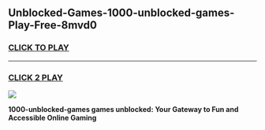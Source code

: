 
## Unblocked-Games-1000-unblocked-games-Play-Free-8mvd0
<h3>
<a href="https://premium76.site?title=1000-unblocked-games&ref=18A1">CLICK TO PLAY</a></h3>
<hr>

<h3>
<a href="https://premium76.site?title=1000-unblocked-games&ref=18A1">CLICK 2 PLAY</a>
  
</h3>

<a href="https://premium76.site?title=1000-unblocked-games&ref=18A1"><img src="https://clearcache.store/games.png"></a>


**1000-unblocked-games games unblocked: Your Gateway to Fun and Accessible Online Gaming**
